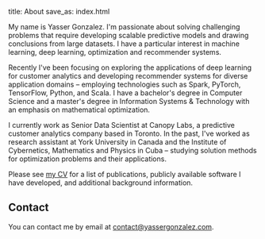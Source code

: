 title: About
save_as: index.html

My name is Yasser Gonzalez. I'm passionate about solving challenging
problems that require developing scalable predictive models and
drawing conclusions from large datasets. I have a particular interest
in machine learning, deep learning, optimization and recommender systems.

Recently I've been focusing on exploring the applications of deep
learning for customer analytics and developing recommender systems for
diverse application domains &ndash; employing technologies such as
Spark, PyTorch, TensorFlow, Python, and Scala. I have a bachelor's
degree in Computer Science and a master's degree in Information
Systems & Technology with an emphasis on mathematical optimization.

I currently work as Senior Data Scientist at Canopy Labs, a predictive
customer analytics company based in Toronto. In the past, I've worked
as research assistant at York University in Canada and the Institute
of Cybernetics, Mathematics and Physics in Cuba &ndash; studying
solution methods for optimization problems and their applications.

Please see [my CV](cv/) for a list of publications, publicly available
software I have developed, and additional background information.

## Contact

You can contact me by email at <contact@yassergonzalez.com>.
